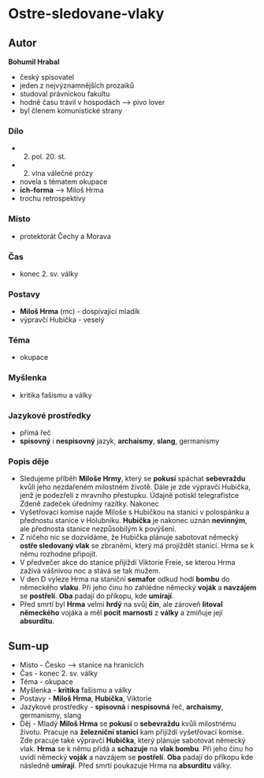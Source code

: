 # Ostre-sledovane-vlaky

## Autor
**Bohumil Hrabal**
- český spisovatel
- jeden z nejvýznamnějších prozaiků
- studoval právnickou fakultu
- hodně času trávil v hospodách --> pivo lover
- byl členem komunistické strany
### Dílo
- 2. pol. 20. st.
- 2. vlna válečné prózy
- novela s tématem okupace
- **ich-forma** --> Miloš Hrma
- trochu retrospektivy
### Místo
- protektorát Čechy a Morava
### Čas
- konec 2. sv. války
### Postavy
- **Miloš Hrma** (mc) - dospívající mladík
- výpravčí Hubička - veselý
### Téma
- okupace
### Myšlenka
- kritika fašismu a války
### Jazykové prostředky
- přímá řeč
- **spisovný** i **nespisovný** jazyk, **archaismy**, **slang**, germanismy

### Popis děje
- Sledujeme příběh **Miloše Hrmy**, který se **pokusí** spáchat **sebevraždu** kvůli jeho nezdařeném milostném životě. Dále je zde výpravčí Hubička, jenž je podezřelí z mravního přestupku. Údajně potiskl telegrafistce Zdeně zadeček úřednímy razítky. Nakonec 
- Vyšetřovací komise najde Miloše s Hubičkou na stanici v polospánku a přednostu stanice v Holubníku. **Hubička** je nakonec uznán **nevinným**, ale přednosta stanice nezpůsobilým k povýšení.
- Z ničeho nic se dozvídáme, že Hubička plánuje sabotovat německý **ostře sledovaný vlak** se zbraněmi, který má projíždět stanicí. Hrma se k němu rozhodne připojit. 
- V předvečer akce do stanice přijíždí Viktorie Freie, se kterou Hrma zažívá vášnivou noc a stává se tak mužem.
- V den D vyleze Hrma na staniční **semafor** odkud hodí **bombu** do německého **vlaku**. Při jeho činu ho zahlédne německý **voják** a **navzájem** se **postřelí**. **Oba** padají do příkopu, kde **umírají**.
- Před smrtí byl **Hrma** velmi **hrdý** na svůj **čin**, ale zároveň **litoval německého** vojáka a měl **pocit** **marnosti** z **války** a zmiňuje její **absurditu**.
## Sum-up
- Místo - Česko --> stanice na hranicích
- Čas - konec 2. sv. války
- Téma - okupace 
- Myšlenka - **kritika** fašismu a války
- Postavy - **Miloš Hrma**, **Hubička**, Viktorie
- Jazykové prostředky - **spisovná** i **nespisovná** řeč, **archaismy**, germanismy, slang
- Děj - Mladý **Miloš Hrma** se **pokusí** o **sebevraždu** kvůli milostnému životu. Pracuje na **železniční stanici** kam přijíždí vyšetřovací komise. Zde pracuje také výpravčí **Hubička**, který plánuje sabotovat německý vlak. **Hrma** se k němu přidá a **schazuje** na **vlak bombu**. Při jeho činu ho uvidí německý **voják** a navzájem se **postřelí**. **Oba** padají do příkopu kde následně **umírají**. Před smrtí poukazuje Hrma na **absurditu** války. 